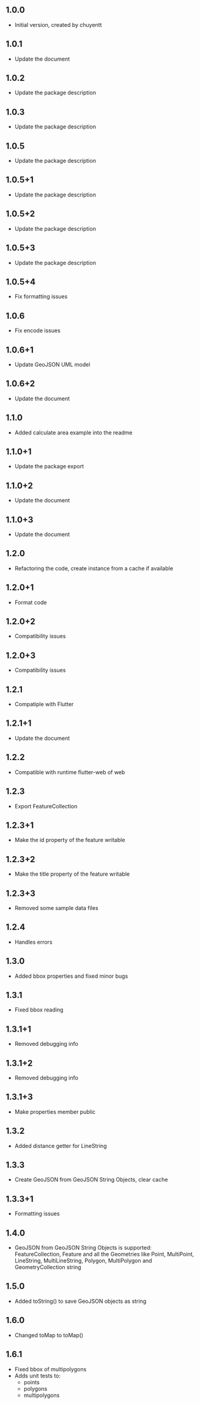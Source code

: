 ## 1.0.0

- Initial version, created by chuyentt

## 1.0.1

- Update the document

## 1.0.2

- Update the package description

## 1.0.3

- Update the package description

## 1.0.5

- Update the package description

## 1.0.5+1

- Update the package description

## 1.0.5+2

- Update the package description

## 1.0.5+3

- Update the package description

## 1.0.5+4

- Fix formatting issues

## 1.0.6

- Fix encode issues

## 1.0.6+1

- Update GeoJSON UML model

## 1.0.6+2

- Update the document

## 1.1.0

- Added calculate area example into the readme

## 1.1.0+1

- Update the package export

## 1.1.0+2

- Update the document

## 1.1.0+3

- Update the document

## 1.2.0

- Refactoring the code, create instance from a cache if available

## 1.2.0+1

- Format code

## 1.2.0+2

- Compatibility issues

## 1.2.0+3

- Compatibility issues

## 1.2.1

- Compatiple with Flutter

## 1.2.1+1

- Update the document

## 1.2.2

- Compatible with runtime flutter-web of web

## 1.2.3

- Export FeatureCollection

## 1.2.3+1

- Make the id property of the feature writable

## 1.2.3+2

- Make the title property of the feature writable

## 1.2.3+3

- Removed some sample data files

## 1.2.4

- Handles errors

## 1.3.0
- Added bbox properties and fixed minor bugs

## 1.3.1
- Fixed bbox reading

## 1.3.1+1
- Removed debugging info

## 1.3.1+2
- Removed debugging info

## 1.3.1+3
- Make properties member public

## 1.3.2
- Added distance getter for LineString

## 1.3.3
- Create GeoJSON from GeoJSON String Objects, clear cache

## 1.3.3+1
- Formatting issues

## 1.4.0
- GeoJSON from GeoJSON String Objects is supported: FeatureCollection, Feature and all the Geometries like Point, MultiPoint, LineString, MultiLineString, Polygon, MultiPolygon and GeometryCollection string

## 1.5.0
-  Added toString() to save GeoJSON objects as string

## 1.6.0
-  Changed toMap to toMap()

## 1.6.1
-  Fixed bbox of multipolygons
-  Adds unit tests to:
    -  points
    -  polygons
    -  multipolygons